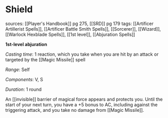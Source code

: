# Shield
sources: [[Player's Handbook]] pg 275, [[SRD]] pg 179
tags: [[Artificer Artillerist Spells]], [[Artificer Battle Smith Spells]], [[Sorcerer]], [[Wizard]], [[Warlock Hexblade Spells]], [[1st level]], [[Abjuration Spells]]

**1st-level abjuration**

*Casting time*: 1 reaction, which you take when you are hit by an attack or targeted by the [[Magic Missile]] spell

*Range*: Self

*Components*: V, S

*Duration*: 1 round

An [[invisible]] barrier of magical force appears and protects you. Until the start of your next turn, you have a +5 bonus to AC, including against the triggering attack, and you take no damage from [[Magic Missile]].
